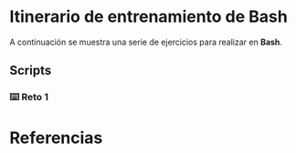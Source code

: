 # Itinerario de entrenamiento de Bash
A continuación se muestra una serie de ejercicios para realizar en **Bash**.

## Scripts
### :keyboard: Reto 1


# Referencias
